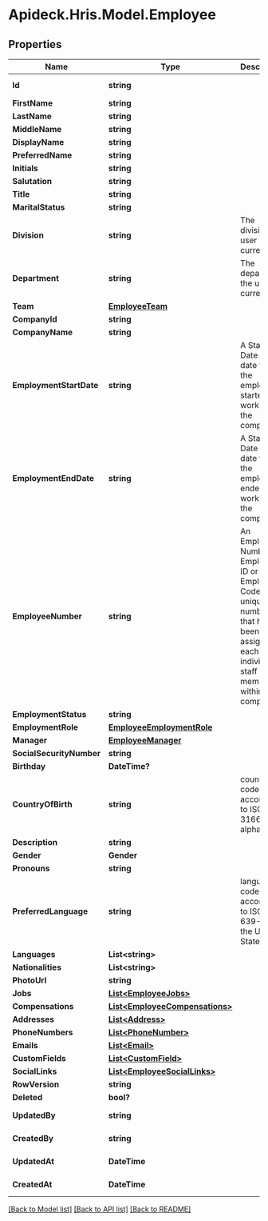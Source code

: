 # Apideck.Hris.Model.Employee

## Properties

Name | Type | Description | Notes
------------ | ------------- | ------------- | -------------
**Id** | **string** |  | [optional] [readonly] 
**FirstName** | **string** |  | [optional] 
**LastName** | **string** |  | [optional] 
**MiddleName** | **string** |  | [optional] 
**DisplayName** | **string** |  | [optional] 
**PreferredName** | **string** |  | [optional] 
**Initials** | **string** |  | [optional] 
**Salutation** | **string** |  | [optional] 
**Title** | **string** |  | [optional] 
**MaritalStatus** | **string** |  | [optional] 
**Division** | **string** | The division the user is currently in. | [optional] 
**Department** | **string** | The department the user is currently in. | [optional] 
**Team** | [**EmployeeTeam**](EmployeeTeam.md) |  | [optional] 
**CompanyId** | **string** |  | [optional] 
**CompanyName** | **string** |  | [optional] 
**EmploymentStartDate** | **string** | A Start Date is the date that the employee started working at the company | [optional] 
**EmploymentEndDate** | **string** | A Start Date is the date that the employee ended working at the company | [optional] 
**EmployeeNumber** | **string** | An Employee Number, Employee ID or Employee Code, is a unique number that has been assigned to each individual staff member within a company. | [optional] 
**EmploymentStatus** | **string** |  | [optional] 
**EmploymentRole** | [**EmployeeEmploymentRole**](EmployeeEmploymentRole.md) |  | [optional] 
**Manager** | [**EmployeeManager**](EmployeeManager.md) |  | [optional] 
**SocialSecurityNumber** | **string** |  | [optional] 
**Birthday** | **DateTime?** |  | [optional] 
**CountryOfBirth** | **string** | country code according to ISO 3166-1 alpha-2. | [optional] 
**Description** | **string** |  | [optional] 
**Gender** | **Gender** |  | [optional] 
**Pronouns** | **string** |  | [optional] 
**PreferredLanguage** | **string** | language code according to ISO 639-1. For the United States - EN | [optional] 
**Languages** | **List&lt;string&gt;** |  | [optional] 
**Nationalities** | **List&lt;string&gt;** |  | [optional] 
**PhotoUrl** | **string** |  | [optional] 
**Jobs** | [**List&lt;EmployeeJobs&gt;**](EmployeeJobs.md) |  | [optional] 
**Compensations** | [**List&lt;EmployeeCompensations&gt;**](EmployeeCompensations.md) |  | [optional] 
**Addresses** | [**List&lt;Address&gt;**](Address.md) |  | [optional] 
**PhoneNumbers** | [**List&lt;PhoneNumber&gt;**](PhoneNumber.md) |  | [optional] 
**Emails** | [**List&lt;Email&gt;**](Email.md) |  | [optional] 
**CustomFields** | [**List&lt;CustomField&gt;**](CustomField.md) |  | [optional] 
**SocialLinks** | [**List&lt;EmployeeSocialLinks&gt;**](EmployeeSocialLinks.md) |  | [optional] 
**RowVersion** | **string** |  | [optional] 
**Deleted** | **bool?** |  | [optional] 
**UpdatedBy** | **string** |  | [optional] [readonly] 
**CreatedBy** | **string** |  | [optional] [readonly] 
**UpdatedAt** | **DateTime** |  | [optional] [readonly] 
**CreatedAt** | **DateTime** |  | [optional] [readonly] 

[[Back to Model list]](../README.md#documentation-for-models) [[Back to API list]](../README.md#documentation-for-api-endpoints) [[Back to README]](../README.md)

